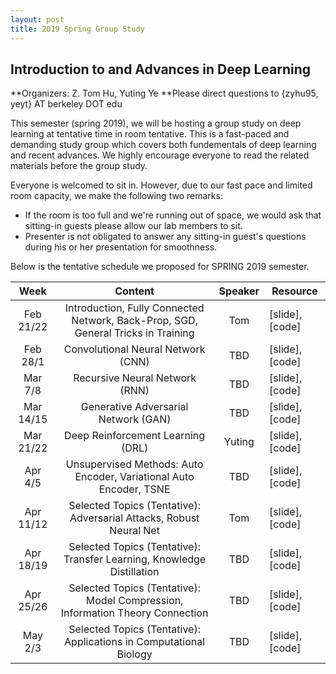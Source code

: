 ```yaml
---
layout: post
title: 2019 Spring Group Study
---
```


## Introduction to and Advances in Deep Learning

**Organizers: Z. Tom Hu, Yuting Ye
**Please direct questions to {zyhu95, yeyt} AT berkeley DOT edu

This semester (spring 2019), we will be hosting a group study on deep learning at tentative time in room tentative. This is a fast-paced and demanding study group which covers both fundementals of deep learning and recent advances. We highly encourage everyone to read the related materials before the group study.

Everyone is welcomed to sit in. However, due to our fast pace and limited room capacity, we make the following two remarks:

* If the room is too full and we're running out of space, we would ask that sitting-in guests please allow our lab members to sit.
* Presenter is not obligated to answer any sitting-in guest's questions during his or her presentation for smoothness.

Below is the tentative schedule we proposed for SPRING 2019 semester.


|    Week   |                                      Content                                      | Speaker | Resource        |
|:---------:|:---------------------------------------------------------------------------------:|:-------:|-----------------|
| Feb 21/22 | Introduction, Fully Connected Network, Back-Prop, SGD, General Tricks in Training |   Tom   | [slide], [code] |
| Feb 28/1  | Convolutional Neural Network (CNN)                                                |   TBD   | [slide], [code] |
| Mar 7/8   | Recursive Neural Network (RNN)                                                    |   TBD   | [slide], [code] |
| Mar 14/15 | Generative Adversarial Network (GAN)                                              |   TBD   | [slide], [code] |
| Mar 21/22 | Deep Reinforcement Learning (DRL)                                                 |  Yuting | [slide], [code] |
| Apr 4/5   | Unsupervised Methods: Auto Encoder, Variational Auto Encoder, TSNE                |   TBD   | [slide], [code] |
| Apr 11/12 | Selected Topics (Tentative): Adversarial Attacks, Robust Neural Net               |   Tom   | [slide], [code] |
| Apr 18/19 | Selected Topics (Tentative): Transfer Learning, Knowledge Distillation            |   TBD   | [slide], [code] |
| Apr 25/26 | Selected Topics (Tentative): Model Compression, Information Theory Connection     |   TBD   | [slide], [code] |
| May 2/3   | Selected Topics (Tentative): Applications in Computational Biology                |   TBD   | [slide], [code] |

